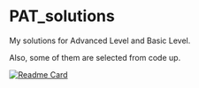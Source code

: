 # PAT_solutions
 My solutions for Advanced Level and Basic Level.

Also, some of them are selected from code up.


[![Readme Card](https://github-readme-stats.vercel.app/api/pin/?username=lunan0320&repo=PAT_solutions)](https://github.com/lunan0320/PAT_solutions)
